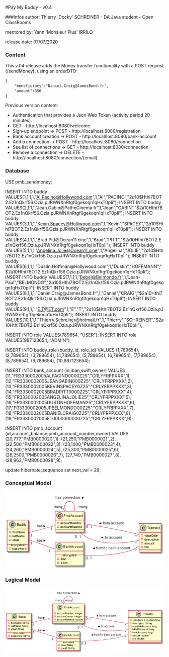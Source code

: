 #Pay My Buddy - v0.4

###Infos
author: Thierry 'Docky' SCHREINER - DA Java student - Open ClassRooms

mentored by: Yann 'Monsieur Plus' IRRILO

release date: 07/07/2020


### Content

This v.04 release adds the Money transfer functionality with a POST request
(/sendMoney), using an orderDTO:
 
    {
        "beneficiary":"Daniel.Craig@JamesBond.fr",
        "amount":350
    }

Previous version content:
- Authentication that provides a Json Web Token (activity period 20 minutes).
- GET - http://localhost:8080/welcome
- Sign-up endpoint -> POST - http://localhost:8080/registration
- Bank account creation -> POST - http://localhost:8080/bank-account
- Add a connection -> POST - http://localhost:8080/connection
- See list of connections -> GET - http://localhost:8080/connection
- Remove a connection -> DELETE - http://localhost:8080/connection/{email}


### Database

USE pmb_sendmoney;

INSERT INTO buddy VALUES(1,1,1,1,"Al.Pacino@Hollywood.com",1,"Al","PACINO","$2a$10$Hthi7BOT2.Ez1nQkrf56.Ozia.pJRWNXnRtgf0gekoqn1qHxT0pIi");
INSERT INTO buddy VALUES(2,1,1,1,"Jean.Gabin@PatheCinema.fr",1,"Jean","GABIN","$2a$10$Hthi7BOT2.Ez1nQkrf56.Ozia.pJRWNXnRtgf0gekoqn1qHxT0pIi");
INSERT INTO buddy VALUES(3,1,1,1,"Kevin.Spacey@Holliwood.com",1,"Kevin","SPACEY","$2a$10$Hthi7BOT2.Ez1nQkrf56.Ozia.pJRWNXnRtgf0gekoqn1qHxT0pIi");
INSERT INTO buddy VALUES(4,1,1,1,"Brad.Pitt@Ocean11.cine",1,"Brad","PITT","$2a$10$Hthi7BOT2.Ez1nQkrf56.Ozia.pJRWNXnRtgf0gekoqn1qHxT0pIi");
INSERT INTO buddy VALUES(5,1,1,1,"Angelina.Jolie@Ocean11.cine",1,"Angelina","JOLIE","$2a$10$Hthi7BOT2.Ez1nQkrf56.Ozia.pJRWNXnRtgf0gekoqn1qHxT0pIi");
INSERT INTO buddy VALUES(6,1,1,1,"Dustin.Hoffman@Hollywood.com",1,"Dustin","HOFFMANN","$2a$10$Hthi7BOT2.Ez1nQkrf56.Ozia.pJRWNXnRtgf0gekoqn1qHxT0pIi");
INSERT INTO buddy VALUES(7,1,1,1,"Bebel@Belmondo.fr",1,"Jean-Paul","BELMONDO","$2a$10$Hthi7BOT2.Ez1nQkrf56.Ozia.pJRWNXnRtgf0gekoqn1qHxT0pIi");
INSERT INTO buddy VALUES(8,1,1,1,"Daniel.Craig@JamesBond.fr",1,"Daniel","CRAIG","$2a$10$Hthi7BOT2.Ez1nQkrf56.Ozia.pJRWNXnRtgf0gekoqn1qHxT0pIi");
INSERT INTO buddy VALUES(9,1,1,1,"E.T@ET.com",1,"E","T","$2a$10$Hthi7BOT2.Ez1nQkrf56.Ozia.pJRWNXnRtgf0gekoqn1qHxT0pIi");
INSERT INTO buddy VALUES(10,1,1,1,"Thierry.Schreiner@hotmail.fr",1,"Thierry","SCHREINER","$2a$10$Hthi7BOT2.Ez1nQkrf56.Ozia.pJRWNXnRtgf0gekoqn1qHxT0pIi");

INSERT INTO role VALUES(789654, "USER");
INSERT INTO role VALUES(987123654, "ADMIN");

INSERT INTO buddy_role (buddy_id, role_id)
VALUES (1,789654),
(2,789654),
(3,789654),
(4,789654),
(5,789654),
(6,789654),
(7,789654),
(8,789654),
(9,789654),
(10,987123654);

INSERT INTO bank_account (id,iban,swift,owner)
VALUES (11,"FR3330002005ALPACINO0000Z25","CRLYFRPPXXX",1),
(12,"FR3330002005JEANGABIN000Z25","CRLYFRPPXXX",2),
(13,"FR3330002005KEVINSPACEY0Z25","CRLYFRPPXXX",3),
(14,"FR3330002005BRADPITT0000Z25","CRLYFRPPXXX",4),
(15,"FR3330002005ANGELINAJOLIE25","CRLYFRPPXXX",5),
(16,"FR3330002005DUSTINHOFFMAN25","CRLYFRPPXXX",6),
(17,"FR3330002005JPBELMONDO00Z25","CRLYFRPPXXX",7),
(18,"FR3330002005DANIELCRAIG0Z25","CRLYFRPPXXX",8),
(19,"FR3330002005ET0000000000Z25","CRLYFRPPXXX",9);

INSERT INTO pmb_account (id,account_balance,pmb_account_number,owner)
VALUES (20,777,"PMB0000020",1),
(21,250,"PMB0000021",2),
(22,500,"PMB0000022",3),
(23,1000,"PMB0000023",4),
(24,260,"PMB0000024",5),
(25,300,"PMB0000025",6),
(26,2500,"PMB0000026",7),
(27,749,"PMB0000027",8),
(28,963,"PMB0000028",9);

update hibernate_sequence
set next_val = 29;
 

### Conceptual Model


<div hidden>

	```
	@startuml firstDiagram
    class Buddy  {
        -firstName
        -lastName
        -eMail
        -- encrypted --
        -password
    }
    class PmbAccount  {
        -accountNumber
        -accountBalance
    }
    Left to right direction
    PmbAccount "many" o-- "  many" PmbAccount : < has connection
    Buddy "1  " --  "1" PmbAccount : > has
    class BankAccount {
        -- encrypted --
        -iban
        -swift
    }
    Buddy "1" --  "1  " BankAccount : > has
     
    class Transfer {
        -valueDate
        -description
        -amount
        -fee
    }
    PmbAccount "0..1" --  "*" Transfer : < from account
    PmbAccount " 0..1" --  "*" Transfer : < to account
    BankAccount "0..1  " --  "*" Transfer : < from/to bank account
    
	@enduml
	```
	
</div>

![](firstDiagram.png)	




### Logical Model


<div hidden>

    ```
    @startuml logicalDiagram
    class Buddy  {
        -firstName: String
        -lastName: String
        -eMail: String
        -- encrypted --
        -password: String
    }
    class PmbAccount  {
        -accountNumber: integer
        -accountOwner: integer
        -accountBalance: double
    }
    Left to right direction
    PmbAccount "many" o-- "many " PmbAccount : < has connection
    Buddy "1  " --  "1" PmbAccount : > has
    class BankAccount {
        -- encrypted --
        -iban: String
        -swift: String
    }
    Buddy "1" --  "1  " BankAccount : > has
     
    class Transfer {
        -valueDate: LocalDateTime
        -description: String
        -fromPmbAccount: long
        -toPMBAccount: long
        -bankAccount: long
        -amount: double
        -fee: double
    }
    PmbAccount "0..1" --  "*" Transfer : < from account
    PmbAccount " 0..1" --  "*" Transfer : < to account
    BankAccount "0..1  " --  "*" Transfer : < from/to bank account

    
    @enduml
    ```
    
</div>

![](logicalDiagram.png)   



